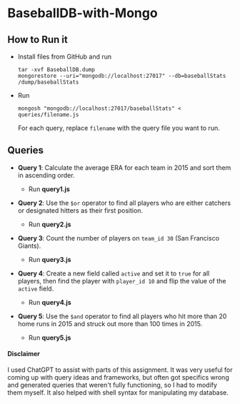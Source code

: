# BaseballDB-with-Mongo

## How to Run it

* Install files from GitHub and run
	```shell
	tar -xvf BaseballDB.dump
	mongorestore --uri="mongodb://localhost:27017" --db=baseballStats /dump/baseballStats
	```
* Run
	```shell
	mongosh "mongodb://localhost:27017/baseballStats" < queries/filename.js
	```
	For each query, replace `filename` with the query file you want to run.

## Queries

* **Query 1**: Calculate the average ERA for each team in 2015 and sort them in ascending order.
	* Run **query1.js**

* **Query 2**: Use the `$or` operator to find all players who are either catchers or designated hitters as their first position.
	* Run **query2.js**

* **Query 3**: Count the number of players on `team_id 30` (San Francisco Giants).
	* Run **query3.js**

* **Query 4**: Create a new field called `active` and set it to `true` for all players, then find the player with `player_id 10` and flip the value of the `active` field.
	* Run **query4.js**

* **Query 5**: Use the `$and` operator to find all players who hit more than 20 home runs in 2015 and struck out more than 100 times in 2015.
	* Run **query5.js**

#### Disclaimer
I used ChatGPT to assist with parts of this assignment. It was very useful for coming up with query ideas and frameworks, but often got specifics wrong and generated queries that weren't fully functioning, so I had to modify them myself. It also helped with shell syntax for manipulating my database.
